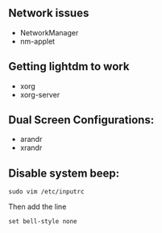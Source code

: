 ## Network issues
  - NetworkManager
  - nm-applet 
  
## Getting lightdm to work
  - xorg
  - xorg-server

## Dual Screen Configurations:
  - arandr
  - xrandr
## Disable system beep:

```
sudo vim /etc/inputrc
```

Then add the line

```
set bell-style none
```


